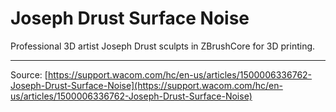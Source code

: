 # Joseph Drust Surface Noise

Professional 3D artist Joseph Drust sculpts in ZBrushCore for 3D printing.​

---
Source: [https://support.wacom.com/hc/en-us/articles/1500006336762-Joseph-Drust-Surface-Noise](https://support.wacom.com/hc/en-us/articles/1500006336762-Joseph-Drust-Surface-Noise)
